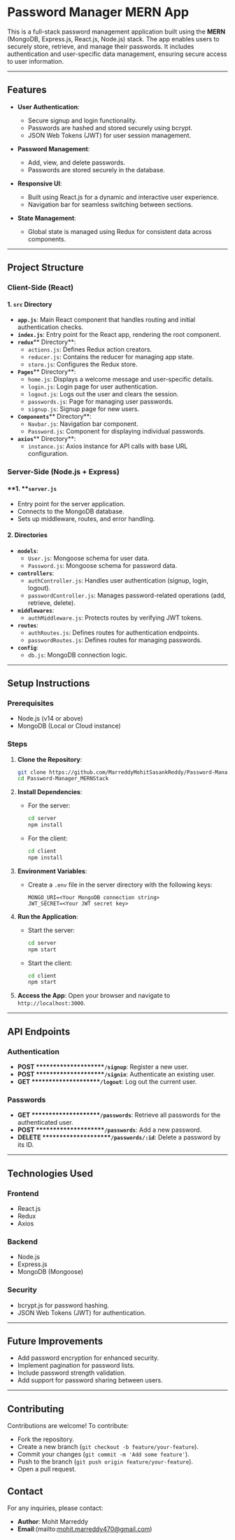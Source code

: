 # Password Manager MERN App

This is a full-stack password management application built using the **MERN** (MongoDB, Express.js, React.js, Node.js) stack. The app enables users to securely store, retrieve, and manage their passwords. It includes authentication and user-specific data management, ensuring secure access to user information.

---

## **Features**

- **User Authentication**:

  - Secure signup and login functionality.
  - Passwords are hashed and stored securely using bcrypt.
  - JSON Web Tokens (JWT) for user session management.

- **Password Management**:

  - Add, view, and delete passwords.
  - Passwords are stored securely in the database.

- **Responsive UI**:

  - Built using React.js for a dynamic and interactive user experience.
  - Navigation bar for seamless switching between sections.

- **State Management**:

  - Global state is managed using Redux for consistent data across components.

---

## **Project Structure**

### **Client-Side (React)**

#### **1. ********************`src`******************** Directory**

- **`app.js`**: Main React component that handles routing and initial authentication checks.
- **`index.js`**: Entry point for the React app, rendering the root component.
- **`redux`**\*\* Directory\*\*:
  - `actions.js`: Defines Redux action creators.
  - `reducer.js`: Contains the reducer for managing app state.
  - `store.js`: Configures the Redux store.
- **`Pages`**\*\* Directory\*\*:
  - `home.js`: Displays a welcome message and user-specific details.
  - `login.js`: Login page for user authentication.
  - `logout.js`: Logs out the user and clears the session.
  - `passwords.js`: Page for managing user passwords.
  - `signup.js`: Signup page for new users.
- **`Components`**\*\* Directory\*\*:
  - `Navbar.js`: Navigation bar component.
  - `Password.js`: Component for displaying individual passwords.
- **`axios`**\*\* Directory\*\*:
  - `instance.js`: Axios instance for API calls with base URL configuration.

### **Server-Side (Node.js + Express)**

#### \*\*1. \*\***`server.js`**

- Entry point for the server application.
- Connects to the MongoDB database.
- Sets up middleware, routes, and error handling.

#### **2. Directories**

- **`models`**:
  - `User.js`: Mongoose schema for user data.
  - `Password.js`: Mongoose schema for password data.
- **`controllers`**:
  - `authController.js`: Handles user authentication (signup, login, logout).
  - `passwordController.js`: Manages password-related operations (add, retrieve, delete).
- **`middlewares`**:
  - `authMiddleware.js`: Protects routes by verifying JWT tokens.
- **`routes`**:
  - `authRoutes.js`: Defines routes for authentication endpoints.
  - `passwordRoutes.js`: Defines routes for managing passwords.
- **`config`**:
  - `db.js`: MongoDB connection logic.

---

## **Setup Instructions**

### **Prerequisites**

- Node.js (v14 or above)
- MongoDB (Local or Cloud instance)

### **Steps**

1. **Clone the Repository**:

   ```bash
   git clone https://github.com/MarreddyMohitSasankReddy/Password-Manager_MERNStack.git
   cd Password-Manager_MERNStack
   ```

2. **Install Dependencies**:

   - For the server:
     ```bash
     cd server
     npm install
     ```
   - For the client:
     ```bash
     cd client
     npm install
     ```

3. **Environment Variables**:

   - Create a `.env` file in the server directory with the following keys:
     ```env
     MONGO_URI=<Your MongoDB connection string>
     JWT_SECRET=<Your JWT secret key>
     ```

4. **Run the Application**:

   - Start the server:
     ```bash
     cd server
     npm start
     ```
   - Start the client:
     ```bash
     cd client
     npm start
     ```

5. **Access the App**:
   Open your browser and navigate to `http://localhost:3000`.

---

## **API Endpoints**

### **Authentication**

- **POST \*\*\*\*\*\*\*\*\*\*\*\*\*\*\*\*****`/signup`**: Register a new user.
- **POST \*\*\*\*\*\*\*\*\*\*\*\*\*\*\*\*****`/signin`**: Authenticate an existing user.
- **GET \*\*\*\*\*\*\*\*\*\*\*\*\*\*\*\*****`/logout`**: Log out the current user.

### **Passwords**

- **GET \*\*\*\*\*\*\*\*\*\*\*\*\*\*\*\*****`/passwords`**: Retrieve all passwords for the authenticated user.
- **POST \*\*\*\*\*\*\*\*\*\*\*\*\*\*\*\*****`/passwords`**: Add a new password.
- **DELETE \*\*\*\*\*\*\*\*\*\*\*\*\*\*\*\*****`/passwords/:id`**: Delete a password by its ID.

---

## **Technologies Used**

### **Frontend**

- React.js
- Redux
- Axios

### **Backend**

- Node.js
- Express.js
- MongoDB (Mongoose)

### **Security**

- bcrypt.js for password hashing.
- JSON Web Tokens (JWT) for authentication.

---

## **Future Improvements**

- Add password encryption for enhanced security.
- Implement pagination for password lists.
- Include password strength validation.
- Add support for password sharing between users.

---

## **Contributing**

Contributions are welcome! To contribute:

- Fork the repository.
- Create a new branch (`git checkout -b feature/your-feature`).
- Commit your changes (`git commit -m 'Add some feature'`).
- Push to the branch (`git push origin feature/your-feature`).
- Open a pull request.



## **Contact**

For any inquiries, please contact:

- **Author**: Mohit Marreddy
- **Email**:(mailto:[mohit.marreddy470@gmail.com](mailto:mohit.marreddy470@gmail.com))

